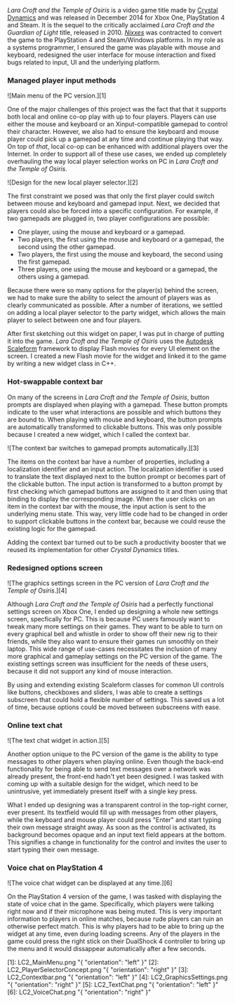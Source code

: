 _Lara Croft and the Temple of Osiris_ is a video game title made by [Crystal Dynamics](http://www.crystaldynamics.com) and was released in December 2014 for Xbox One, PlayStation 4 and Steam. It is the sequel to the critically acclaimed _Lara Croft and the Guardian of Light_ title, released in 2010. [_Nixxes_](../projects-by-employer.html#nixxes) was contracted to convert the game to the PlayStation 4 and Steam/Windows platforms. In my role as a systems programmer, I ensured the game was playable with mouse and keyboard, redesigned the user interface for mouse interaction and fixed bugs related to input, UI and the underlying platform.

### Managed player input methods ###

![Main menu of the PC version.][1]

One of the major challenges of this project was the fact that that it supports both local and online co-op play with up to four players. Players can use either the mouse and keyboard or an Xinput-compatible gamepad to control their character. However, we also had to ensure the keyboard and mouse player could pick up a gamepad at any time and continue playing that way. On top of _that_, local co-op can be enhanced with additional players over the Internet. In order to support all of these use cases, we ended up completely overhauling the way local player selection works on PC in _Lara Croft and the Temple of Osiris_.

![Design for the new local player selector.][2]

The first constraint we posed was that only the first player could switch between mouse and keyboard and gamepad input. Next, we decided that players could also be forced into a specific configuration. For example, if two gamepads are plugged in, two player configurations are possible:

* One player, using the mouse and keyboard or a gamepad.
* Two players, the first using the mouse and keyboard or a gamepad, the second using the other gamepad.
* Two players, the first using the mouse and keyboard, the second using the first gamepad.
* Three players, one using the mouse and keyboard or a gamepad, the others using a gamepad.

Because there were so many options for the player(s) behind the screen, we had to make sure the ability to select the amount of players was as clearly communicated as possible. After a number of iterations, we settled on adding a local player selector to the party widget, which allows the main player to select between one and four players.

After first sketching out this widget on paper, I was put in charge of putting it into the game. _Lara Croft and the Temple of Osiris_ uses the [Autodesk Scaleform](../projects-by-technology.html#scaleform) framework to display Flash movies for every UI element on the screen. I created a new Flash movie for the widget and linked it to the game by writing a new widget class in C++.

### Hot-swappable context bar ###

On many of the screens in _Lara Croft and the Temple of Osiris_, button prompts are displayed when playing with a gamepad. These button prompts indicate to the user what interactions are possible and which buttons they are bound to. When playing with mouse and keyboard, the button prompts are automatically transformed to clickable buttons. This was only possible because I created a new widget, which I called the context bar.

![The context bar switches to gamepad prompts automatically.][3]

The items on the context bar have a number of properties, including a localization identifier and an input action. The localization identifier is used to translate the text displayed next to the button prompt or becomes part of the clickable button. The input action is transformed to a button prompt by first checking which gamepad buttons are assigned to it and then using that binding to display the corresponding image. When the user clicks on an item in the context bar with the mouse, the input action is sent to the underlying menu state. This way, very little code had to be changed in order to support clickable buttons in the context bar, because we could reuse the existing logic for the gamepad.

Adding the context bar turned out to be such a productivity booster that we reused its implementation for other _Crystal Dynamics_ titles.

### Redesigned options screen ###

![The graphics settings screen in the PC version of _Lara Croft and the Temple of Osiris_.][4]

Although _Lara Croft and the Temple of Osiris_ had a perfectly functional settings screen on Xbox One, I ended up designing a whole new settings screen, specfically for PC. This is because PC users famously want to tweak many more settings on their games. They want to be able to turn on every graphical bell and whistle in order to show off their new rig to their friends, while they also want to ensure their games run smoothly on their laptop. This wide range of use-cases necessitates the inclusion of many more graphical and gameplay settings on the PC version of the game. The existing settings screen was insufficient for the needs of these users, because it did not support any kind of mouse interaction.

By using and extending existing Scaleform classes for common UI controls like buttons, checkboxes and sliders, I was able to create a settings subscreen that could hold a flexible number of settings. This saved us a lot of time, because options could be moved between subscreens with ease.

### Online text chat ###

![The text chat widget in action.][5]

Another option unique to the PC version of the game is the ability to type messages to other players when playing online. Even though the back-end functionality for being able to send text messages over a network was already present, the front-end hadn't yet been designed. I was tasked with coming up with a suitable design for the widget, which need to be unintrusive, yet immediately present itself with a single key press.

What I ended up designing was a transparent control in the top-right corner, ever present. Its textfield would fill up with messages from other players, while the keyboard and mouse player could press "Enter" and start typing their own message straight away. As soon as the control is activated, its background becomes opaque and an input text field appears at the bottom. This signifies a change in functionality for the control and invites the user to start typing their own message.

### Voice chat on PlayStation 4 ###

![The voice chat widget can be displayed at any time.][6]

On the PlayStation 4 version of the game, I was tasked with displaying the state of voice chat in the game. Specifically, which players were talking right now and if their microphone was being muted. This is very important information to players in online matches, because rude players can ruin an otherwise perfect match. This is why players had to be able to bring up the widget at any time, even during loading screens. Any of the players in the game could press the right stick on their DualShock 4 controller to bring up the menu and it would dissappear automatically after a few seconds.

[1]: LC2_MainMenu.png "{ "orientation": "left" }"
[2]: LC2_PlayerSelectorConcept.png "{ "orientation": "right" }"
[3]: LC2_Contextbar.png "{ "orientation": "left" }"
[4]: LC2_GraphicsSettings.png "{ "orientation": "right" }"
[5]: LC2_TextChat.png "{ "orientation": "left" }"
[6]: LC2_VoiceChat.png "{ "orientation": "right" }"